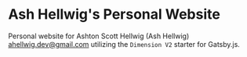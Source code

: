 # Ash Hellwig's Personal Website

Personal website for Ashton Scott Hellwig (Ash Hellwig) <ahellwig.dev@gmail.com>
utilizing the `Dimension V2` starter for Gatsby.js.
